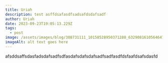 ```yaml
---
title: Uriah
description: test asffdsafasdfsadsafdsdafsadf
author: Uriah
date: 2023-09-23T19:05:13.229Z
tags:
  - post
image: /assets/images/blog/308731111_10158528950371288_6329081610564647925_n-1-.jpg
imageAlt: alt text goes here
---
```

afsddsaffsdasfadsdafsadfsdfasdafsdafsdafsadfsadfasdfdsfaafdsafsdasfd